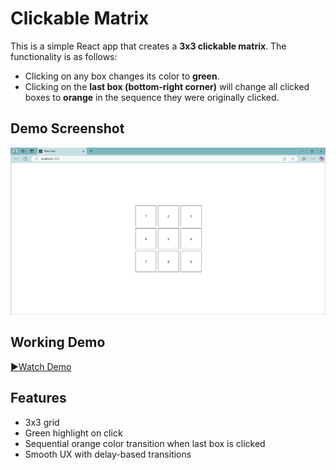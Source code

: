 # Clickable Matrix

This is a simple React app that creates a **3x3 clickable matrix**. The functionality is as follows:

- Clicking on any box changes its color to **green**.
- Clicking on the **last box (bottom-right corner)** will change all clicked boxes to **orange** in the sequence they were originally clicked.

## Demo Screenshot

![Matrix Demo](./src/assets/screenshot.png)


## Working Demo

[▶Watch Demo](./src/working/clickable%20matrix.mp4)

## Features

- 3x3 grid
- Green highlight on click
- Sequential orange color transition when last box is clicked
- Smooth UX with delay-based transitions

